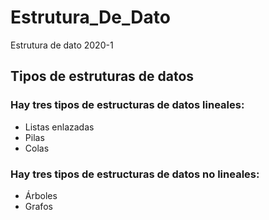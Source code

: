 # Estrutura_De_Dato
Estrutura de dato 2020-1

## Tipos de estruturas de datos
### Hay tres tipos de estructuras de datos lineales:
* Listas enlazadas
* Pilas
* Colas

### Hay tres tipos de estructuras de datos no lineales:
* Árboles
* Grafos
